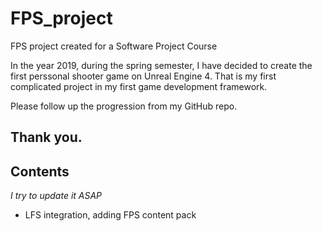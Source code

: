 # FPS_project
FPS project created for a Software Project Course

In the year 2019, during the spring semester, I have decided to create the first perssonal shooter game on
Unreal Engine 4. That is my first complicated project in my first game development framework.

Please follow up the progression from my GitHub repo.

Thank you.
---

## Contents
_I try to update it ASAP_
* LFS integration, adding FPS content pack
